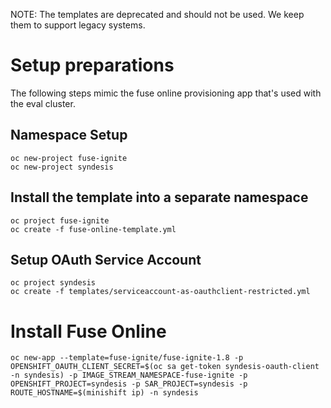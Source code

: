 

NOTE: The templates are deprecated and should not be used. We keep them to support legacy systems.

# Setup preparations

The following steps mimic the fuse online provisioning app that's used with the eval cluster.

## Namespace Setup

```
oc new-project fuse-ignite
oc new-project syndesis
```

## Install the template into a separate namespace

```
oc project fuse-ignite
oc create -f fuse-online-template.yml
```

## Setup OAuth Service Account

```
oc project syndesis
oc create -f templates/serviceaccount-as-oauthclient-restricted.yml
```

# Install Fuse Online

```
oc new-app --template=fuse-ignite/fuse-ignite-1.8 -p OPENSHIFT_OAUTH_CLIENT_SECRET=$(oc sa get-token syndesis-oauth-client -n syndesis) -p IMAGE_STREAM_NAMESPACE-fuse-ignite -p OPENSHIFT_PROJECT=syndesis -p SAR_PROJECT=syndesis -p ROUTE_HOSTNAME=$(minishift ip) -n syndesis
```
